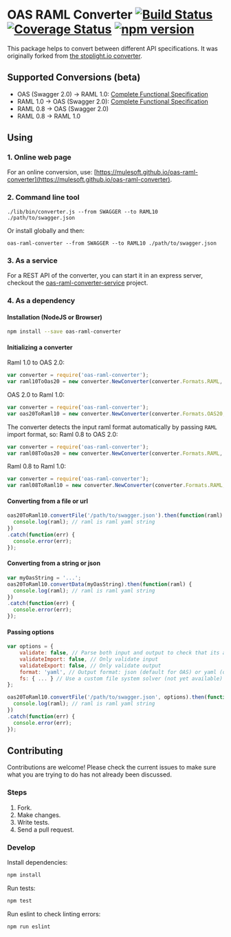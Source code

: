 # OAS RAML Converter [![Build Status](https://travis-ci.org/mulesoft/oas-raml-converter.svg)](https://travis-ci.org/mulesoft/oas-raml-converter) [![Coverage Status](https://coveralls.io/repos/github/mulesoft/oas-raml-converter/badge.svg?branch=master)](https://coveralls.io/github/mulesoft/oas-raml-converter?branch=master) [![npm version](https://badge.fury.io/js/oas-raml-converter.svg)](https://www.npmjs.com/package/oas-raml-converter)

This package helps to convert between different API specifications. It was originally forked from [the stoplight.io converter](https://github.com/stoplightio/api-spec-converter). 

## Supported Conversions (beta)

- OAS (Swagger 2.0) -> RAML 1.0: [Complete Functional Specification](https://docs.google.com/a/tekgenesis.com/document/d/1LNDz9XrkfkPYILZwpgVytNs4WmLvNga81Ua4jdUWltk/view)
- RAML 1.0 -> OAS (Swagger 2.0): [Complete Functional Specification](https://docs.google.com/a/tekgenesis.com/document/d/1UzRyR_46oc3bEyWoo3ONzfI7wWIH5LCVFxtJZLlvykY/view)
- RAML 0.8 -> OAS (Swagger 2.0)
- RAML 0.8 -> RAML 1.0

## Using

### 1. Online web page

For an online conversion, use: [https://mulesoft.github.io/oas-raml-converter](https://mulesoft.github.io/oas-raml-converter).

### 2. Command line tool

```
./lib/bin/converter.js --from SWAGGER --to RAML10 ./path/to/swagger.json
```

Or install globally and then:

```
oas-raml-converter --from SWAGGER --to RAML10 ./path/to/swagger.json
```

### 3. As a service

For a REST API of the converter, you can start it in an express server, checkout the [oas-raml-converter-service](https://github.com/mulesoft/oas-raml-converter-service) project.

### 4. As a dependency

#### Installation (NodeJS or Browser)

```bash
npm install --save oas-raml-converter
```

#### Initializing a converter

Raml 1.0 to OAS 2.0:
```js
var converter = require('oas-raml-converter');
var raml10ToOas20 = new converter.NewConverter(converter.Formats.RAML, converter.Formats.OAS20);
```

OAS 2.0 to Raml 1.0:
```js
var converter = require('oas-raml-converter');
var oas20ToRaml10 = new converter.NewConverter(converter.Formats.OAS20, converter.Formats.RAML);
```

The converter detects the input raml format automatically by passing `RAML` import format, so:
Raml 0.8 to OAS 2.0:
```js
var converter = require('oas-raml-converter');
var raml08ToOas20 = new converter.NewConverter(converter.Formats.RAML, converter.Formats.OAS20);
```
Raml 0.8 to Raml 1.0:
```js
var converter = require('oas-raml-converter');
var raml08ToRaml10 = new converter.NewConverter(converter.Formats.RAML, converter.Formats.RAML);
```

#### Converting from a file or url

```js
oas20ToRaml10.convertFile('/path/to/swagger.json').then(function(raml) {
  console.log(raml); // raml is raml yaml string
})
.catch(function(err) {
  console.error(err);
});
```

#### Converting from a string or json

```js
var myOasString = '...';
oas20ToRaml10.convertData(myOasString).then(function(raml) {
  console.log(raml); // raml is raml yaml string
})
.catch(function(err) {
  console.error(err);
});
```

#### Passing options

```js
var options = {
    validate: false, // Parse both input and output to check that its a valid document
    validateImport: false, // Only validate input
    validateExport: false, // Only validate output
    format: 'yaml', // Output format: json (default for OAS) or yaml (default for RAML)
    fs: { ... } // Use a custom file system solver (not yet available)
};

oas20ToRaml10.convertFile('/path/to/swagger.json', options).then(function(raml) {
  console.log(raml); // raml is raml yaml string
})
.catch(function(err) {
  console.error(err);
});
```

## Contributing

Contributions are welcome! Please check the current issues to make sure what you are trying to do has not already been discussed.

### Steps

1. Fork.
2. Make changes.
3. Write tests.
4. Send a pull request.

### Develop

Install dependencies:
```bash
npm install
```

Run tests:
```bash
npm test
```

Run eslint to check linting errors:
```bash
npm run eslint
```
